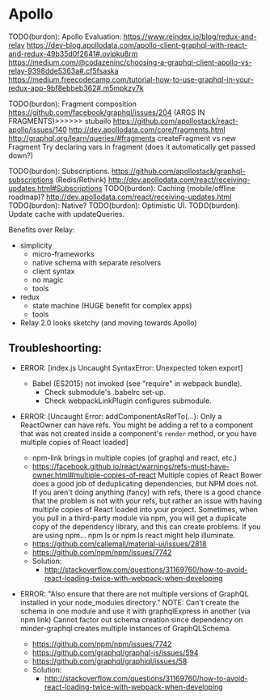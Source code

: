 # Apollo



TODO(burdon): Apollo Evaluation:
https://www.reindex.io/blog/redux-and-relay
https://dev-blog.apollodata.com/apollo-client-graphql-with-react-and-redux-49b35d0f2641#.ovjpku8rm
https://medium.com/@codazeninc/choosing-a-graphql-client-apollo-vs-relay-9398dde5363a#.cf5fsaska
https://medium.freecodecamp.com/tutorial-how-to-use-graphql-in-your-redux-app-9bf8ebbeb362#.m5mpkzy7k

TODO(burdon): Fragment composition
https://github.com/facebook/graphql/issues/204 (ARGS IN FRAGMENTS)>>>>>> stubailo
https://github.com/apollostack/react-apollo/issues/140
http://dev.apollodata.com/core/fragments.html
http://graphql.org/learn/queries/#fragments
createFragment vs new Fragment
Try declaring vars in fragment (does it automatically get passed down?)

TODO(burdon): Subscriptions.
https://github.com/apollostack/graphql-subscriptions (Redis/Rethink)
http://dev.apollodata.com/react/receiving-updates.html#Subscriptions
TODO(burdon): Caching (mobile/offline roadmap)?
http://dev.apollodata.com/react/receiving-updates.html
TODO(burdon): Native?
TODO(burdon): Optimistic UI.
TODO(burdon): Update cache with updateQueries.


Benefits over Relay:
 - simplicity
   - micro-frameworks
   - native schema with separate resolvers
   - client syntax
   - no magic
   - tools
 - redux
   - state machine (HUGE benefit for complex apps)
   - tools
 - Relay 2.0 looks sketchy (and moving towards Apollo)



## Troubleshoorting:

- ERROR: [index.js Uncaught SyntaxError: Unexpected token export]
    - Babel (ES2015) not invoked (see "require" in webpack bundle).
        - Check submodule's .babelrc set-up.
        - Check webpackLinkPlugin configures submodule.

- ERROR: [Uncaught Error: addComponentAsRefTo(...): Only a ReactOwner can have refs. You might be adding a ref to a component that was not created inside a component's `render` method, or you have multiple copies of React loaded]
    - npm-link brings in multiple copies (of graphql and react, etc.)
    - https://facebook.github.io/react/warnings/refs-must-have-owner.html#multiple-copies-of-react
        Multiple copies of React
        Bower does a good job of deduplicating dependencies, but NPM does not. If you aren't doing anything (fancy) with refs, there is a good chance that the problem is not with your refs, but rather an issue with having multiple copies of React loaded into your project. Sometimes, when you pull in a third-party module via npm, you will get a duplicate copy of the dependency library, and this can create problems.
        If you are using npm... npm ls or npm ls react might help illuminate.
    - https://github.com/callemall/material-ui/issues/2818
    - https://github.com/npm/npm/issues/7742
    - Solution:
        - http://stackoverflow.com/questions/31169760/how-to-avoid-react-loading-twice-with-webpack-when-developing

- ERROR: "Also ensure that there are not multiple versions of GraphQL installed in your node_modules directory."
     NOTE: Can't create the schema in one module and use it with graphqlExpress in another (via npm link)
     Cannot factor out schema creation since dependency on minder-graphql creates multiple
     instances of GraphQLSchema.
     - https://github.com/npm/npm/issues/7742
     - https://github.com/graphql/graphql-js/issues/594
     - https://github.com/graphql/graphiql/issues/58
    - Solution:
        - http://stackoverflow.com/questions/31169760/how-to-avoid-react-loading-twice-with-webpack-when-developing
